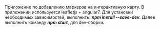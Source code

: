 Приложение по добавлению маркеров на интерактивную карту. В приложении используется leafletjs + angular7.
Для установки необходимых зависимостей, выполнить: ***npm install --save-dev***.
Далее выполнить команду ***npm start***, для dev-сборки.
